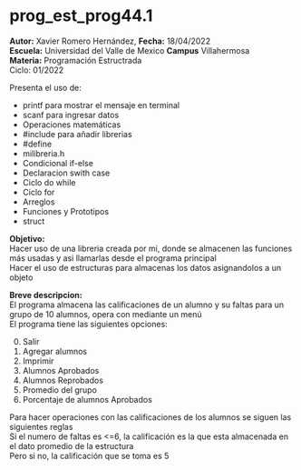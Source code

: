 # prog_est_prog44.1
<p><b>Autor:</b> Xavier Romero Hernández, <b>Fecha:</b> 18/04/2022 <br>
  <b>Escuela:</b> Universidad del Valle de Mexico <b>Campus</b> Villahermosa<br>
  <b>Materia:</b> Programación Estructrada<br>
Ciclo: 01/2022</p>

<p>
Presenta el uso de:
  <ul>
    <li>printf para mostrar el mensaje en terminal</li>
    <li>scanf para ingresar datos</li>
    <li>Operaciones matemáticas</li>
    <li>#include para añadir librerias</li>
    <li>#define</li>
    <li>milibreria.h</li>
    <li>Condicional if-else</li>
    <li>Declaracion swith case</li>
    <li>Ciclo do while</li>
    <li>Ciclo for</li>
    <li>Arreglos</li>
    <li>Funciones y Prototipos</li>
    <li>struct</li>
  </ul>
</p>

<b>Objetivo:</b><br>
Hacer uso de una libreria creada por mi, donde se almacenen las funciones más usadas y asi llamarlas desde el programa principal<br>
Hacer el uso de estructuras para almacenas los datos asignandolos a un objeto<br>

<p><b>Breve descripcion:</b><br>
El programa almacena las calificaciones de un alumno y su faltas para un grupo de 10 alumnos, opera con mediante un menú<br>
El programa tiene las siguientes opciones:
  <ol start="0">
    <li>Salir</li>
    <li>Agregar alumnos</li>
    <li>Imprimir</li>
    <li>Alumnos Aprobados</li>
    <li>Alumnos Reprobados</li>
    <li>Promedio del grupo</li>
    <li>Porcentaje de alumnos Aprobados</li>
  </ol>
Para hacer operaciones con las calificaciones de los alumnos se siguen las siguientes reglas<br>
Si el numero de faltas es <=6, la calificación es la que esta almacenada en el dato promedio de la estructura<br>
Pero si no, la calificación que se toma es 5
</p>
